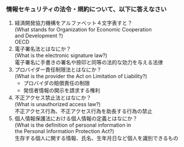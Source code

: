 ### 情報セキュリティの法令・規約について、以下に答えなさい<br />

1. 経済開発協力機構をアルファベット４文字表すと？<br />
(What stands for Organization for Economic Cooperation<br /> 
and Development ?)<br />
OECD<br />
2. 電子署名法とはなにか？<br /> 
(What is the electronic signature law?)<br />
電子署名に手書きの署名や捺印と同等の法的な効力を与える法律<br />
3. プロバイダー責任制限法とはなにか？<br />
(What is the provider the Act on Limitation of Liability?)<br />
	* プロバイダの賠償責任の制限
	* 発信者情報の開示を請求する権利
4. 不正アクセス禁止法とはなにか？<br />
(What is unauthorized access law?)<br />
不正アクセス行為、不正アクセス行為を助長する行為の禁止<br />
5. 個人情報保護法における個人情報の定義とはなにか？<br />
(What is the definition of personal information in<br />
the Personal Information Protection Act?)<br />
生存する個人に関する情報、氏名、生年月日など個人を識別できるもの<br />
